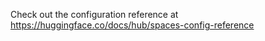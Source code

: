 <!-- ---
title: Am Text Summary
emoji: 🏃
colorFrom: green
colorTo: yellow
sdk: streamlit
sdk_version: 1.41.1
app_file: app.py
pinned: false
short_description: Sample App for Amharic Text Summarization
--- -->

Check out the configuration reference at https://huggingface.co/docs/hub/spaces-config-reference
